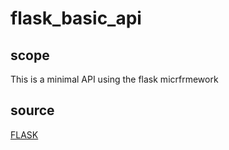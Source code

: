 # flask_basic_api

## scope

This is a minimal API using the flask micrfrmework

## source

[FLASK](https://palletsprojects.com/p/flask/)